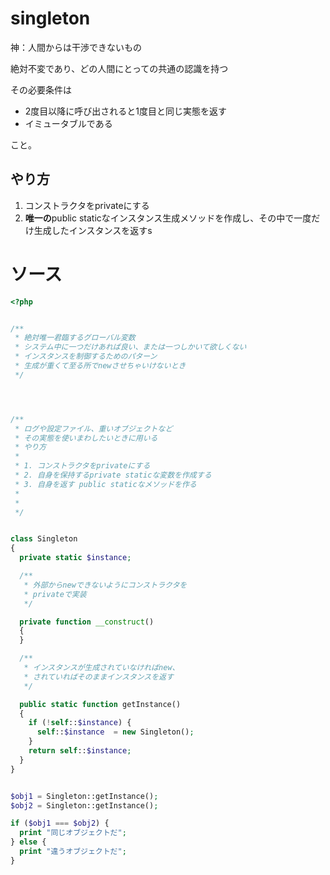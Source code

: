 # singleton

神：人間からは干渉できないもの

絶対不変であり、どの人間にとっての共通の認識を持つ

その必要条件は

- 2度目以降に呼び出されると1度目と同じ実態を返す
- イミュータブルである

こと。

## やり方

1. コンストラクタをprivateにする
2. **唯一の**public staticなインスタンス生成メソッドを作成し、その中で一度だけ生成したインスタンスを返すs


# ソース

```php
<?php


/**
 * 絶対唯一君臨するグローバル変数
 * システム中に一つだけあれば良い、または一つしかいて欲しくない
 * インスタンスを制御するためのパターン
 * 生成が重くて至る所でnewさせちゃいけないとき
 */




/**
 * ログや設定ファイル、重いオブジェクトなど
 * その実態を使いまわしたいときに用いる
 * やり方
 * 
 * 1. コンストラクタをprivateにする
 * 2. 自身を保持するprivate staticな変数を作成する
 * 3. 自身を返す public staticなメソッドを作る
 * 
 * 
 */


class Singleton
{
  private static $instance;

  /**
   * 外部からnewできないようにコンストラクタを
   * privateで実装
   */

  private function __construct()
  {
  }

  /**
   * インスタンスが生成されていなければnew、
   * されていればそのままインスタンスを返す
   */

  public static function getInstance()
  {
    if (!self::$instance) {
      self::$instance  = new Singleton();
    }
    return self::$instance;
  }
}


$obj1 = Singleton::getInstance();
$obj2 = Singleton::getInstance();

if ($obj1 === $obj2) {
  print "同じオブジェクトだ";
} else {
  print "違うオブジェクトだ";
}

```
